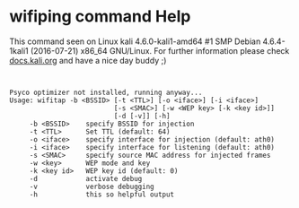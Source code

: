 # wifiping command Help

 This command seen on Linux kali 4.6.0-kali1-amd64 #1 SMP Debian 4.6.4-1kali1 (2016-07-21) x86_64 GNU/Linux. For further information please check [docs.kali.org](docs.kali.org) and have a nice day buddy ;) 

~~~


Psyco optimizer not installed, running anyway...
Usage: wifitap -b <BSSID> [-t <TTL>] [-o <iface>] [-i <iface>]
                          [-s <SMAC>] [-w <WEP key> [-k <key id>]]
                          [-d [-v]] [-h]
     -b <BSSID>    specify BSSID for injection
     -t <TTL>      Set TTL (default: 64)
     -o <iface>    specify interface for injection (default: ath0)
     -i <iface>    specify interface for listening (default: ath0)
     -s <SMAC>     specify source MAC address for injected frames
     -w <key>      WEP mode and key
     -k <key id>   WEP key id (default: 0)
     -d            activate debug
     -v            verbose debugging
     -h            this so helpful output

~~~
